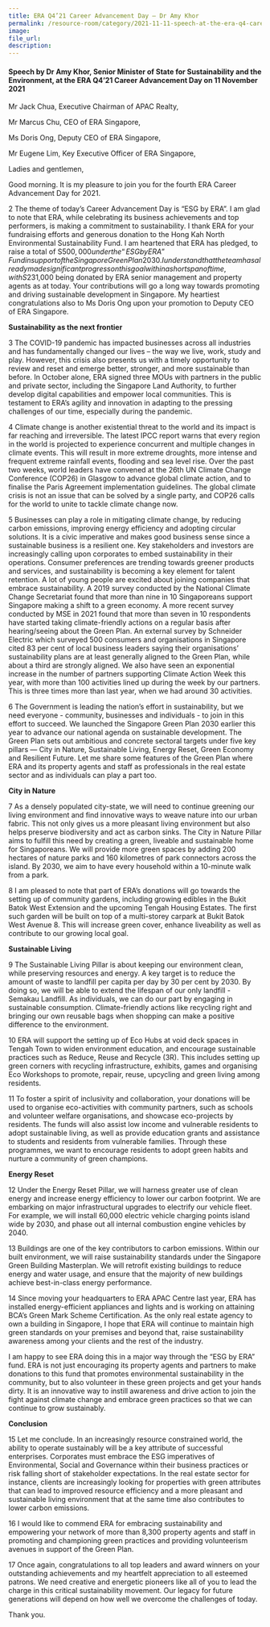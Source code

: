 ```yaml
---  
title: ERA Q4’21 Career Advancement Day – Dr Amy Khor 
permalink: /resource-room/category/2021-11-11-speech-at-the-era-q4-career-advancement-day-2021/  
image:  
file_url:  
description:  
---  
```


#### Speech by Dr Amy Khor, Senior Minister of State for Sustainability and the Environment, at the ERA Q4’21 Career Advancement Day on 11 November 2021

Mr Jack Chua, Executive Chairman of APAC Realty,

Mr Marcus Chu, CEO of ERA Singapore,

Ms Doris Ong, Deputy CEO of ERA Singapore,

Mr Eugene Lim, Key Executive Officer of ERA Singapore,

Ladies and gentlemen,  

Good morning. It is my pleasure to join you for the fourth ERA Career Advancement Day for 2021.  

2 The theme of today’s Career Advancement Day is “ESG by ERA”. I am glad to note that ERA, while celebrating its business achievements and top performers, is making a commitment to sustainability. I thank ERA for your fundraising efforts and generous donation to the Hong Kah North Environmental Sustainability Fund. I am heartened that ERA has pledged, to raise a total of S$500,000 under the “ESG by ERA” Fund in support of the Singapore Green Plan 2030. I understand that the team has already made significant progress on this goal within a short span of time, with S$231,000 being donated by ERA senior management and property agents as at today. Your contributions will go a long way towards promoting and driving sustainable development in Singapore. My heartiest congratulations also to Ms Doris Ong upon your promotion to Deputy CEO of ERA Singapore.

**Sustainability as the next frontier**  

3 The COVID-19 pandemic has impacted businesses across all industries and has fundamentally changed our lives – the way we live, work, study  and play. However, this crisis also presents us with a timely opportunity to review and reset and emerge better, stronger, and more sustainable than before. In October alone, ERA signed three MOUs with partners in the public and private sector, including the Singapore Land Authority, to further develop digital capabilities and empower local communities. This is testament to ERA’s agility and innovation in adapting to the pressing challenges of our time, especially during the pandemic.

4 Climate change is another existential threat to the world and its impact is far reaching and irreversible. The latest IPCC report warns that every region in the world is projected to experience concurrent and multiple changes in climate events. This will result in more extreme droughts, more intense and frequent extreme rainfall events, flooding and sea level rise.  Over the past two weeks, world leaders have convened at the 26th UN Climate Change Conference (COP26) in Glasgow to advance global climate action, and to finalise the Paris Agreement implementation guidelines. The global climate crisis is not an issue that can be solved by a single party, and COP26 calls for the world to unite to tackle climate change now.  

5 Businesses can play a role in mitigating climate change, by reducing carbon emissions, improving energy efficiency and adopting circular solutions. It is a civic imperative and makes good business sense since a sustainable business is a resilient one. Key stakeholders and investors are increasingly calling upon corporates to embed sustainability in their operations. Consumer preferences are trending towards greener products and services, and sustainability is becoming a key element for talent retention. A lot of young people are excited about joining companies that embrace sustainability. A 2019 survey conducted by the National Climate Change Secretariat found that more than nine in 10 Singaporeans support Singapore making a shift to a green economy. A more recent survey conducted by MSE in 2021 found that more than seven in 10 respondents have started taking climate-friendly actions on a regular basis after hearing/seeing about the Green Plan. An external survey by Schneider Electric which surveyed 500 consumers and organisations in Singapore cited 83 per cent of local business leaders saying their organisations’ sustainability plans are at least generally aligned to the Green Plan, while about a third are strongly aligned. We also have seen an exponential increase in the number of partners supporting Climate Action Week this year, with more than 100 activities lined up during the week by our partners. This is three times more than last year, when we had around 30 activities.

6 The Government is leading the nation’s effort in sustainability, but we need everyone - community, businesses and individuals - to join in this effort to succeed. We launched the Singapore Green Plan 2030 earlier this year to advance our national agenda on sustainable development. The Green Plan sets out ambitious and concrete sectoral targets under five key pillars — City in Nature, Sustainable Living, Energy Reset, Green Economy and Resilient Future. Let me share some features of the Green Plan where ERA and its property agents and staff as professionals in the real estate sector and as individuals can play a part too.

**City in Nature**  

7 As a densely populated city-state, we will need to continue greening our living environment and find innovative ways to weave nature into our urban fabric.  This not only gives us a more pleasant living environment but also helps preserve biodiversity and act as carbon sinks.  The City in Nature Pillar aims to fulfill this need by creating a green, liveable and sustainable home for Singaporeans. We will provide more green spaces by adding 200 hectares of nature parks and 160 kilometres of park connectors across the island. By 2030, we aim to have every household within a 10-minute walk from a park.

8 I am pleased to note that part of ERA’s donations will go towards the setting up of community gardens, including growing edibles in the Bukit Batok West Extension and the upcoming Tengah Housing Estates. The first such garden will be built on top of a multi-storey carpark at Bukit Batok West Avenue 8. This will increase green cover, enhance liveability as well as contribute to our growing local goal.

**Sustainable Living**  

9 The Sustainable Living Pillar is about keeping our environment clean, while preserving resources and energy. A key target is to reduce the amount of waste to landfill per capita per day by 30 per cent by 2030. By doing so, we will be able to extend the lifespan of our only landfill - Semakau Landfill. As individuals, we can do our part by engaging in sustainable consumption. Climate-friendly actions like recycling right and bringing our own reusable bags when shopping can make a positive difference to the environment.   

10 ERA will support the setting up of Eco Hubs at void deck spaces in Tengah Town to widen environment education, and encourage sustainable practices such as Reduce, Reuse and Recycle (3R). This includes setting up green corners with recycling infrastructure, exhibits, games and organising Eco Workshops to promote, repair, reuse, upcycling and green living among residents.  

11 To foster a spirit of inclusivity and collaboration, your donations will be used to organise eco-activities with community partners, such as schools and volunteer welfare organisations, and showcase eco-projects by residents. The funds will also assist low income and vulnerable residents to adopt sustainable living, as well as provide education grants and assistance to students and residents from vulnerable families. Through these programmes, we want to encourage residents to adopt green habits and nurture a community of green champions.  

**Energy Reset**  

12 Under the Energy Reset Pillar, we will harness greater use of clean energy and increase energy efficiency to lower our carbon footprint. We are embarking on major infrastructural upgrades to electrify our vehicle fleet. For example, we will install 60,000 electric vehicle charging points island wide by 2030, and phase out all internal combustion engine vehicles by 2040.

13 Buildings are one of the key contributors to carbon emissions. Within our built environment, we will raise sustainability standards under the Singapore Green Building Masterplan. We will retrofit existing buildings to reduce energy and water usage, and ensure that the majority of new buildings achieve best-in-class energy performance.

14 Since moving your headquarters to ERA APAC Centre last year, ERA has installed energy-efficient appliances and lights and is working on attaining BCA’s Green Mark Scheme Certification. As the only real estate agency to own a building in Singapore, I hope that ERA will continue to maintain high green standards on your premises and beyond that, raise sustainability awareness among your clients and the rest of the industry. 

I am happy to see ERA doing this in a major way through the “ESG by ERA” fund. ERA is not just encouraging its property agents and partners  to make donations to this fund that promotes environmental sustainability in the community, but to also volunteer in these green projects and get your hands dirty. It is an innovative way to instill awareness and drive action to join the fight against climate change and embrace green practices so that we can continue to grow sustainably.

**Conclusion**  

15 Let me conclude. In an increasingly resource constrained world, the ability to operate sustainably will be a key attribute of successful enterprises. Corporates must embrace the ESG imperatives of Environmental, Social and Governance within their business practices or risk falling short of stakeholder expectations.  In the real estate sector for instance, clients are increasingly looking for properties with green attributes that can lead to improved resource efficiency and a more pleasant and sustainable living environment that at the same time also contributes to lower carbon emissions.  

16 I would like to commend ERA for embracing sustainability and empowering your network of more than 8,300 property agents and staff in promoting and championing green practices and providing volunteerism avenues in support of the Green Plan.

17 Once again, congratulations to all top leaders and award winners on your outstanding achievements and my heartfelt appreciation to all esteemed patrons. We need creative and energetic pioneers like all of you to lead the charge in this critical sustainability movement. Our legacy for future generations will depend on how well we overcome the challenges of today. 

Thank you.


